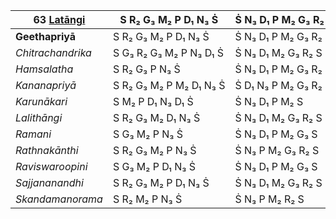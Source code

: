 | **63 [Latāngi](https://en.wikipedia.org/wiki/Latangi "Latangi")** | S R₂ G₃ M₂ P D₁ N₃ Ṡ    | Ṡ N₃ D₁ P M₂ G₃ R₂ S |
| ----------------------------------------------------------------- | ----------------------- | -------------------- |
| **Geethapriyā**                                                   | S R₂ G₃ M₂ P D₁ N₃ Ṡ    | Ṡ N₃ D₁ P M₂ G₃ R₂ S |
| _Chitrachandrika_                                                 | S G₃ R₂ G₃ M₂ P N₃ D₁ Ṡ | Ṡ N₃ D₁ M₂ G₃ R₂ S   |
| _Hamsalatha_                                                      | S R₂ G₃ P N₃ Ṡ          | Ṡ N₃ D₁ P M₂ G₃ R₂ S |
| _Kananapriyā_                                                     | S R₂ G₃ M₂ P M₂ D₁ N₃ Ṡ | Ṡ D₁ N₃ P M₂ G₃ R₂ S |
| _Karunākari_                                                      | S M₂ P D₁ N₃ D₁ Ṡ       | Ṡ N₃ D₁ P M₂ S       |
| _Lalithāngi_                                                      | S R₂ G₃ M₂ D₁ N₃ Ṡ      | Ṡ N₃ D₁ M₂ G₃ R₂ S   |
| _Ramani_                                                          | S G₃ M₂ P N₃ Ṡ          | Ṡ N₃ D₁ P M₂ G₃ S    |
| _Rathnakānthi_                                                    | S R₂ G₃ M₂ P N₃ Ṡ       | Ṡ N₃ P M₂ G₃ R₂ S    |
| _Raviswaroopini_                                                  | S G₃ M₂ P D₁ N₃ Ṡ       | Ṡ N₃ D₁ P M₂ G₃ S    |
| _Sajjananandhi_                                                   | S R₂ G₃ M₂ P D₁ N₃ Ṡ    | Ṡ N₃ D₁ M₂ G₃ R₂ S   |
| _Skandamanorama_                                                  | S R₂ M₂ P N₃ Ṡ          | Ṡ N₃ P M₂ R₂ S       |
